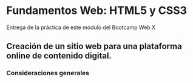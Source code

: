 # Fundamentos Web: HTML5 y CSS3

Entrega de la práctica de este módulo del Bootcamp Web X

## Creación de un sitio web para una plataforma online de contenido digital.

### Consideraciones generales
